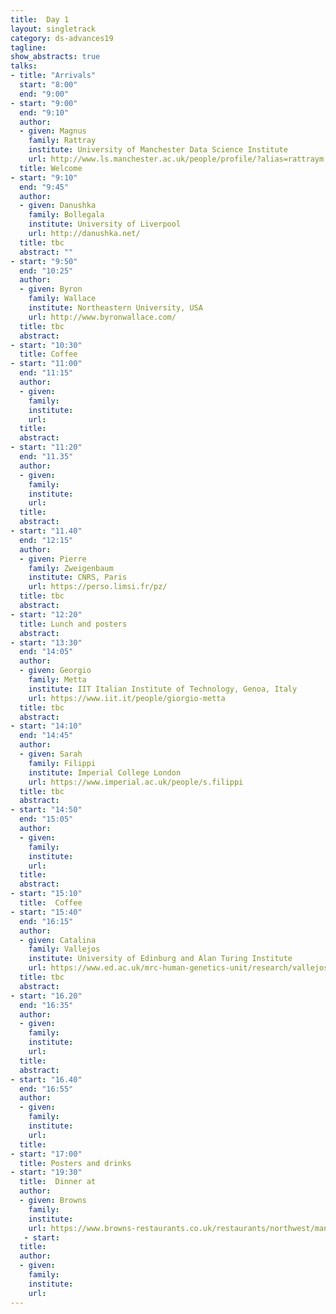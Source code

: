 ```yaml
---
title:  Day 1
layout: singletrack
category: ds-advances19
tagline: 
show_abstracts: true
talks:
- title: "Arrivals"
  start: "8:00"
  end: "9:00"
- start: "9:00"
  end: "9:10"
  author:
  - given: Magnus 
    family: Rattray
    institute: University of Manchester Data Science Institute
    url: http://www.ls.manchester.ac.uk/people/profile/?alias=rattraym
  title: Welcome
- start: "9:10"
  end: "9:45"
  author: 
  - given: Danushka
    family: Bollegala
    institute: University of Liverpool
    url: http://danushka.net/
  title: tbc
  abstract: ""
- start: "9:50"
  end: "10:25"
  author:
  - given: Byron
    family: Wallace
    institute: Northeastern University, USA
    url: http://www.byronwallace.com/
  title: tbc
  abstract: 
- start: "10:30"
  title: Coffee
- start: "11:00"
  end: "11:15"
  author:
  - given: 
    family: 
    institute: 
    url: 
  title: 
  abstract: 
- start: "11:20"
  end: "11.35"
  author:
  - given:
    family: 
    institute: 
    url: 
  title: 
  abstract: 
- start: "11.40"
  end: "12:15"
  author:
  - given: Pierre
    family: Zweigenbaum
    institute: CNRS, Paris 
    url: https://perso.limsi.fr/pz/
  title: tbc
  abstract: 
- start: "12:20"
  title: Lunch and posters
  abstract:
- start: "13:30"
  end: "14:05"
  author:
  - given: Georgio
    family: Metta
    institute: IIT Italian Institute of Technology, Genoa, Italy
    url: https://www.iit.it/people/giorgio-metta
  title: tbc
  abstract: 
- start: "14:10"
  end: "14:45"
  author:
  - given: Sarah
    family: Filippi
    institute: Imperial College London
    url: https://www.imperial.ac.uk/people/s.filippi
  title: tbc
  abstract: 
- start: "14:50"
  end: "15:05"
  author:
  - given: 
    family: 
    institute: 
    url: 
  title: 
  abstract: 
- start: "15:10"
  title:  Coffee
- start: "15:40"
  end: "16:15"
  author:
  - given: Catalina
    family: Vallejos
    institute: University of Edinburg and Alan Turing Institute
    url: https://www.ed.ac.uk/mrc-human-genetics-unit/research/vallejos-group
  title: tbc
  abstract: 
- start: "16.20"
  end: "16:35"
  author:
  - given:
    family:
    institute:
    url:
  title:
  abstract:
- start: "16.40"
  end: "16:55"
  author:
  - given:
    family:
    institute:
    url:
  title:
- start: "17:00"
  title: Posters and drinks
- start: "19:30"
  title:  Dinner at
  author:
  - given: Browns
    family: 
    institute: 
    url: https://www.browns-restaurants.co.uk/restaurants/northwest/manchester
   - start: 
  title:
  author:
  - given: 
    family: 
    institute: 
    url: 
---
```

